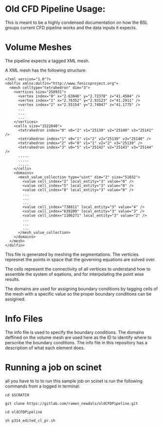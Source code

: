 # Old CFD Pipeline Usage:
This is meant to be a highly condensed documentation on how the BSL groups current CFD pipeline works and the data inputs it expects.

# Volume Meshes
The pipeline expects a tagged XML mesh. 

A XML mesh has the following structure:

	<?xml version="1.0"?>
	<dolfin xmlns:dolfin="http://www.fenicsproject.org">
	  <mesh celltype="tetrahedron" dim="3">
	    <vertices size="258931">
	      <vertex index="0" x="2.63046" y="2.72378" z="41.4504" />
	      <vertex index="1" x="2.76352" y="2.93123" z="41.2911" />
	      <vertex index="2" x="2.55154" y="2.74947" z="41.1775" />
	      ...
	      ...
	      ...
	    </vertices>
	    <cells size="1522040">
	      <tetrahedron index="0" v0="2" v1="25139" v2="25140" v3="25141" />
	      <tetrahedron index="1" v0="1" v1="2" v2="25139" v3="25140" />
	      <tetrahedron index="2" v0="0" v1="1" v2="2" v3="25139" />
	      <tetrahedron index="3" v0="5" v1="25142" v2="25143" v3="25144" />
	      .....
	      .....
	      .....
	    </cells>
	    <domains>
	      <mesh_value_collection type="uint" dim="2" size="51832">
	        <value cell_index="2" local_entity="3" value="0" />
	        <value cell_index="5" local_entity="3" value="0" />
	        <value cell_index="8" local_entity="3" value="0" />
	        ...
	        ...
	        ...
	        <value cell_index="738811" local_entity="3" value="4" />
	        <value cell_index="639209" local_entity="3" value="3" />
	        <value cell_index="1106271" local_entity="3" value="2" />
	        ...
	        ...
	        ...
	      </mesh_value_collection>
	    </domains>
	  </mesh>
	</dolfin>


This file is generated by meshing the segmentations. The verticies represnet the points in space that the governing equations are solved over.

The cells represent the connectivity of all vertiices to understand how to assemble the system of eqations, and for interpolating the point wise results. 

The domains are used for assigning boundary conditions by tagging cells of the mesh with a specific value so the proper boundary conditions can be assigined.

# Info Files

The info file is used to specify the boundary conditions. The domains deffined on the volume mesh are used here as the ID to identify where to perscribe the boundary conditions. The info file in this repository has a description of what each element does.

# Running a job on scinet

all you have to to to run this sample job on scinet is run the following commands from a logged in terminal:

`cd $SCRATCH`

`git clone https://gitlab.com/ramen_newdals/oldCFDPipeline.git`

`cd oldCFDPipeline`

`sh p314_edited_cl_pr.sh`